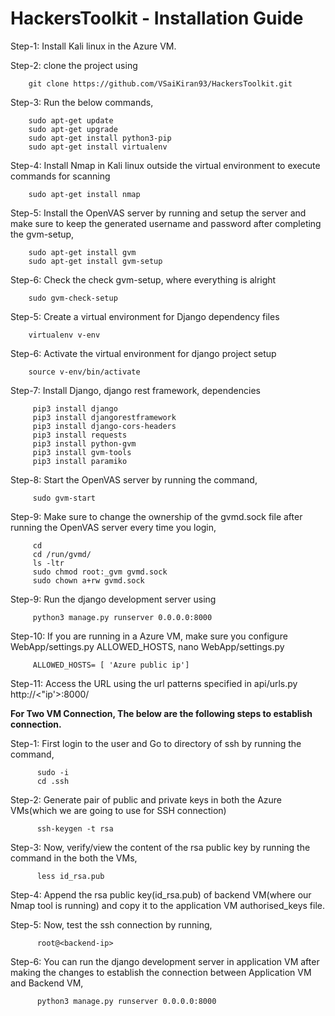 # HackersToolkit - Installation Guide

Step-1: Install Kali linux in the Azure VM.

Step-2: clone the project using

        git clone https://github.com/VSaiKiran93/HackersToolkit.git

Step-3: Run the below commands,

        sudo apt-get update
        sudo apt-get upgrade
        sudo apt-get install python3-pip
        sudo apt-get install virtualenv
        
Step-4: Install Nmap in Kali linux outside the virtual environment to execute commands for scanning

        sudo apt-get install nmap
        
Step-5: Install the OpenVAS server by running and setup the server and make sure to keep the generated username and password after completing the gvm-setup,

        sudo apt-get install gvm
        sudo apt-get install gvm-setup
        
Step-6: Check the check gvm-setup, where everything is alright

        sudo gvm-check-setup
        
Step-5: Create a virtual environment for Django dependency files

        virtualenv v-env
        
 Step-6: Activate the virtual environment for django project setup
 
        source v-env/bin/activate
 
 Step-7: Install Django, django rest framework, dependencies
 
         pip3 install django
         pip3 install djangorestframework
         pip3 install django-cors-headers
         pip3 install requests
         pip3 install python-gvm
         pip3 install gvm-tools
         pip3 install paramiko
         
 Step-8: Start the OpenVAS server by running the command,
 
         sudo gvm-start
         
 Step-9: Make sure to change the ownership of the gvmd.sock file after running the OpenVAS server every time you login,
     
         cd 
         cd /run/gvmd/
         ls -ltr
         sudo chmod root:_gvm gvmd.sock
         sudo chown a+rw gvmd.sock
         
 Step-9: Run the django development server using 
 
         python3 manage.py runserver 0.0.0.0:8000
         
 Step-10: If you are running in a Azure VM, make sure you configure WebApp/settings.py ALLOWED_HOSTS,
         nano WebApp/settings.py
         
         ALLOWED_HOSTS= [ 'Azure public ip']
     
 Step-11: Access the URL using the url patterns specified in api/urls.py
         http://<"ip'>:8000/
         
         
 **For Two VM Connection, The below are the following steps to establish connection.**
  
 Step-1: First login to the user and Go to directory of ssh by running the command,
  
          sudo -i
          cd .ssh
          
 Step-2: Generate pair of public and private keys in both the Azure VMs(which we are going to use for SSH connection)
  
          ssh-keygen -t rsa
          
 Step-3: Now, verify/view the content of the rsa public key by running the command in the both the VMs,
  
          less id_rsa.pub
          
 Step-4: Append the rsa public key(id_rsa.pub) of backend VM(where our Nmap tool is running) and copy it to the application VM authorised_keys file.
  
 Step-5: Now, test the ssh connection by running,
   
          root@<backend-ip>
          
 Step-6: You can run the django development server in application VM after making the changes to establish the connection between Application VM and Backend VM,
  
          python3 manage.py runserver 0.0.0.0:8000
  
